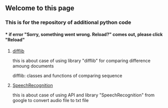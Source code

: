 ## Welcome to this page

### This is for the repository of additional python code
####  * if error "Sorry, something went wrong. Reload?" comes out, please click "Reload"

1. [difflib](https://github.com/tododata101/tododata101.github.io/blob/master/pythoncode/project_add/difflib+csvtoword.py) 

    this is about case of using library "difflib" for comparing difference amoung documents
    
    difflib: classes and functions of comparing sequence
    
2. [SpeechRecognition](https://github.com/tododata101/tododata101.github.io/blob/master/pythoncode/project_add/speechrecognition.py)

    this is about case of using API and library "SpeechRecognition" from google to convert audio file to txt file
   
